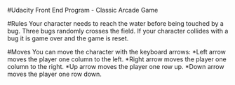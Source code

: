 #Udacity Front End Program - Classic Arcade Game

#Rules
Your character needs to reach the water before being touched by a bug. Three bugs randomly crosses the field.
If your character collides with a bug it is game over and the game is reset.

#Moves
You can move the character with the keyboard arrows:
*Left arrow moves the player one column to the left.
*Right arrow moves the player one column to the right.
*Up arrow moves the player one row up.
*Down arrow moves the player one row down.
